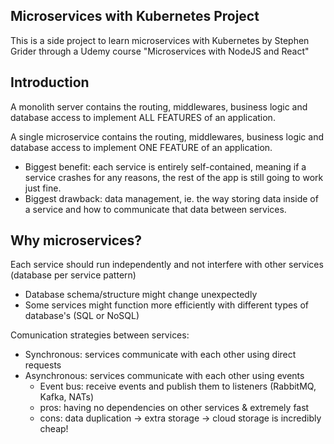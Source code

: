 ## Microservices with Kubernetes Project

This is a side project to learn microservices with Kubernetes by Stephen Grider through a Udemy course "Microservices with NodeJS and React"

## Introduction

A monolith server contains the routing, middlewares, business logic and database access to implement ALL FEATURES of an application.

A single microservice contains the routing, middlewares, business logic and database access to implement ONE FEATURE of an application.

- Biggest benefit: each service is entirely self-contained, meaning if a service crashes for any reasons, the rest of the app is still going to work just fine.
- Biggest drawback: data management, ie. the way storing data inside of a service and how to communicate that data between services.

## Why microservices?

Each service should run independently and not interfere with other services (database per service pattern)

- Database schema/structure might change unexpectedly
- Some services might function more efficiently with different types of database's (SQL or NoSQL)

Comunication strategies between services:

- Synchronous: services communicate with each other using direct requests
- Asynchronous: services communicate with each other using events
  - Event bus: receive events and publish them to listeners (RabbitMQ, Kafka, NATs)
  - pros: having no dependencies on other services & extremely fast
  - cons: data duplication -> extra storage -> cloud storage is incredibly cheap!
